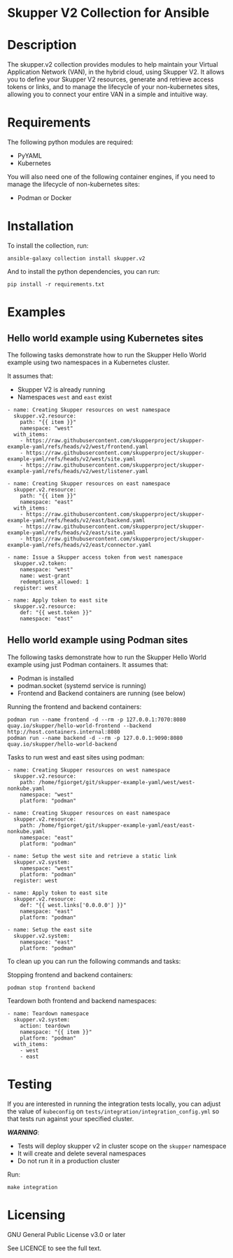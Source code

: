 # Skupper V2 Collection for Ansible

# Description

The skupper.v2 collection provides modules to help maintain your Virtual Application Network (VAN),
in the hybrid cloud, using Skupper V2. It allows you to define your Skupper V2 resources, generate
and retrieve access tokens or links, and to manage the lifecycle of your non-kubernetes sites,
allowing you to connect your entire VAN in a simple and intuitive way.

# Requirements

The following python modules are required:

* PyYAML
* Kubernetes

You will also need one of the following container engines,
if you need to manage the lifecycle of non-kubernetes sites:

* Podman or Docker

# Installation

To install the collection, run:

```
ansible-galaxy collection install skupper.v2
```

And to install the python dependencies, you can run:

```
pip install -r requirements.txt
```

# Examples

## Hello world example using Kubernetes sites

The following tasks demonstrate how to run the Skupper Hello World example
using two namespaces in a Kubernetes cluster.

It assumes that:

* Skupper V2 is already running
* Namespaces `west` and `east` exist

```
- name: Creating Skupper resources on west namespace
  skupper.v2.resource:
    path: "{{ item }}"
    namespace: "west"
  with_items:
    - https://raw.githubusercontent.com/skupperproject/skupper-example-yaml/refs/heads/v2/west/frontend.yaml
    - https://raw.githubusercontent.com/skupperproject/skupper-example-yaml/refs/heads/v2/west/site.yaml
    - https://raw.githubusercontent.com/skupperproject/skupper-example-yaml/refs/heads/v2/west/listener.yaml

- name: Creating Skupper resources on east namespace
  skupper.v2.resource:
    path: "{{ item }}"
    namespace: "east"
  with_items:
    - https://raw.githubusercontent.com/skupperproject/skupper-example-yaml/refs/heads/v2/east/backend.yaml
    - https://raw.githubusercontent.com/skupperproject/skupper-example-yaml/refs/heads/v2/east/site.yaml
    - https://raw.githubusercontent.com/skupperproject/skupper-example-yaml/refs/heads/v2/east/connector.yaml

- name: Issue a Skupper access token from west namespace
  skupper.v2.token:
    namespace: "west"
    name: west-grant
    redemptions_allowed: 1
  register: west

- name: Apply token to east site
  skupper.v2.resource:
    def: "{{ west.token }}"
    namespace: "east"
```

## Hello world example using Podman sites

The following tasks demonstrate how to run the Skupper Hello World example
using just Podman containers.
It assumes that:

* Podman is installed
* podman.socket (systemd service is running)
* Frontend and Backend containers are running (see below)

Running the frontend and backend containers:

```
podman run --name frontend -d --rm -p 127.0.0.1:7070:8080 quay.io/skupper/hello-world-frontend --backend http://host.containers.internal:8080
podman run --name backend -d --rm -p 127.0.0.1:9090:8080 quay.io/skupper/hello-world-backend
```

Tasks to run west and east sites using podman:

```
- name: Creating Skupper resources on west namespace
  skupper.v2.resource:
    path: /home/fgiorget/git/skupper-example-yaml/west/west-nonkube.yaml
    namespace: "west"
    platform: "podman"

- name: Creating Skupper resources on east namespace
  skupper.v2.resource:
    path: /home/fgiorget/git/skupper-example-yaml/east/east-nonkube.yaml
    namespace: "east"
    platform: "podman"

- name: Setup the west site and retrieve a static link
  skupper.v2.system:
    namespace: "west"
    platform: "podman"
  register: west

- name: Apply token to east site
  skupper.v2.resource:
    def: "{{ west.links['0.0.0.0'] }}"
    namespace: "east"
    platform: "podman"

- name: Setup the east site
  skupper.v2.system:
    namespace: "east"
    platform: "podman"
```

To clean up you can run the following commands and tasks:

Stopping frontend and backend containers:

```
podman stop frontend backend
```

Teardown both frontend and backend namespaces:

```
- name: Teardown namespace
  skupper.v2.system:
    action: teardown
    namespace: "{{ item }}"
    platform: "podman"
  with_items:
    - west
    - east
```


# Testing

If you are interested in running the integration tests locally, you can adjust
the value of `kubeconfig` on `tests/integration/integration_config.yml` so that
tests run against your specified cluster.

***WARNING***:
* Tests will deploy skupper v2 in cluster scope on the `skupper` namespace
* It will create and delete several namespaces
* Do not run it in a production cluster

Run:

```
make integration
```

# Licensing

GNU General Public License v3.0 or later

See LICENCE to see the full text.
